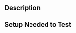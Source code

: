 <!--Instructions
- PR name format: [short description] [Jira issue number]
- Example: "Fix nav menu margin DEV-123"
-->

Description
----------------
<!--Describe what is changing and the expected result-->

Setup Needed to Test
------------
<!--List any setup or configuration needed to test the PR-->


